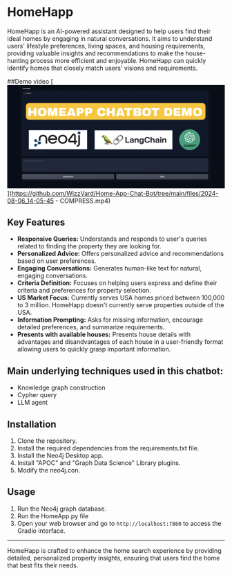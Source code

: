 # HomeHapp

HomeHapp is an AI-powered assistant designed to help users find their ideal homes by engaging in natural conversations. It aims to understand users' lifestyle preferences, living spaces, and housing requirements, providing valuable insights and recommendations to make the house-hunting process more efficient and enjoyable. HomeHapp can quickly identify homes that closely match users' visions and requirements.

##Demo video
[![Watch the demo video](files/homeapp_cover.png)](https://github.com/WizzVard/Home-App-Chat-Bot/tree/main/files/2024-08-06_14-05-45 - COMPRESS.mp4)

## Key Features

- **Responsive Queries:** Understands and responds to user's queries related to finding the property they are looking for.
- **Personalized Advice:** Offers personalized advice and recommendations based on user preferences.
- **Engaging Conversations:** Generates human-like text for natural, engaging conversations.
- **Criteria Definition:** Focuses on helping users express and define their criteria and preferences for property selection.
- **US Market Focus:** Currently serves USA homes priced between 100,000 to 3 million. HomeHapp doesn't currently serve properties outside of the USA.
- **Information Prompting:** Asks for missing information, encourage detailed preferences, and summarize requirements.
- **Presents with available houses:** Presents house details with advantages and disandvantages of each house in a user-friendly format allowing users to quickly grasp important information.

## Main underlying techniques used in this chatbot:
- Knowledge graph construction
- Cypher query
- LLM agent

## Installation

1. Clone the repository.
2. Install the required dependencies from the requirements.txt file.
3. Install the Neo4j Desktop app.
4. Install "APOC" and "Graph Data Science" Library plugins.
5. Modify the neo4j.con.
   
## Usage

1. Run the Neo4j graph database.
1. Run the HomeApp.py file
2. Open your web browser and go to `http://localhost:7860` to access the Gradio interface.

---

HomeHapp is crafted to enhance the home search experience by providing detailed, personalized property insights, ensuring that users find the home that best fits their needs.

